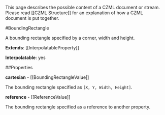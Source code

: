 This page describes the possible content of a CZML document or stream.  Please read [[CZML Structure]] for an explanation of how a CZML document is put together.

#BoundingRectangle

A bounding rectangle specified by a corner, width and height.

**Extends**: [[InterpolatableProperty]]

**Interpolatable**: yes

##Properties

**cartesian** - [[BoundingRectangleValue]]

The bounding rectangle specified as `[X, Y, Width, Height]`.


**reference** - [[ReferenceValue]]

The bounding rectangle specified as a reference to another property.


